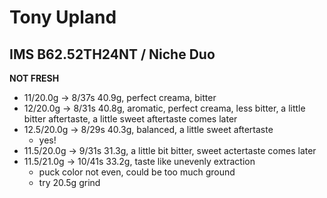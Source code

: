 # Tony Upland

## IMS B62.52TH24NT / Niche Duo

**NOT FRESH**

- 11/20.0g -> 8/37s 40.9g, perfect creama, bitter
- 12/20.0g -> 8/31s 40.8g, aromatic, perfect creama, less bitter, a little bitter aftertaste, a little sweet aftertaste comes later
- 12.5/20.0g -> 8/29s 40.3g, balanced, a little sweet aftertaste
  - yes!
- 11.5/20.0g -> 9/31s 31.3g, a little bit bitter, sweet actertaste comes later
- 11.5/21.0g -> 10/41s 33.2g, taste like unevenly extraction
  - puck color not even, could be too much ground
  - try 20.5g grind
